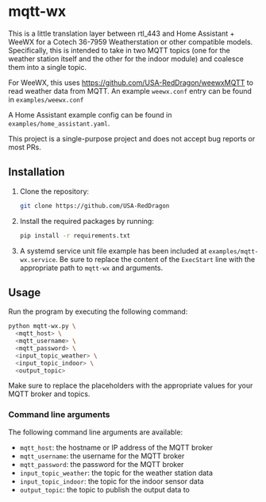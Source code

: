 # mqtt-wx

This is a little translation layer between rtl_443 and Home Assistant + WeeWX for a Cotech 36-7959 Weatherstation or other compatible models. Specifically, this is intended to take in two MQTT topics (one for the weather station itself and the other for the indoor module) and coalesce them into a single topic.

For WeeWX, this uses <https://github.com/USA-RedDragon/weewxMQTT> to read weather data from MQTT. An example `weewx.conf` entry can be found in `examples/weewx.conf`

A Home Assistant example config can be found in `examples/home_assistant.yaml`.

This project is a single-purpose project and does not accept bug reports or most PRs.

## Installation

1. Clone the repository:

    ```bash
    git clone https://github.com/USA-RedDragon
    ```

1. Install the required packages by running:

   ```bash
   pip install -r requirements.txt
   ```

1. A systemd service unit file example has been included at `examples/mqtt-wx.service`. Be sure to replace the content of the `ExecStart` line with the appropriate path to `mqtt-wx` and arguments.

## Usage

Run the program by executing the following command:

```bash
python mqtt-wx.py \
  <mqtt_host> \
  <mqtt_username> \
  <mqtt_password> \
  <input_topic_weather> \
  <input_topic_indoor> \
  <output_topic>
```

Make sure to replace the placeholders with the appropriate values for your MQTT broker and topics.

### Command line arguments

The following command line arguments are available:

- `mqtt_host`: the hostname or IP address of the MQTT broker
- `mqtt_username`: the username for the MQTT broker
- `mqtt_password`: the password for the MQTT broker
- `input_topic_weather`: the topic for the weather station data
- `input_topic_indoor`: the topic for the indoor sensor data
- `output_topic`: the topic to publish the output data to
